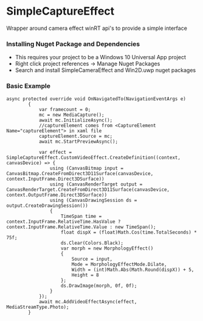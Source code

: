 # SimpleCaptureEffect
Wrapper around camera effect winRT api's to provide a simple interface
### Installing Nuget Package and Dependencies
- This requires your project to be a Windows 10 Universal App project
- Right click project references -> Manage Nuget Packages
- Search and install SimpleCameraEffect and Win2D.uwp nuget packages

### Basic Example
```
async protected override void OnNavigatedTo(NavigationEventArgs e)
        {
            var framecount = 0;
            mc = new MediaCapture();
            await mc.InitializeAsync();
            //captureElement comes from <CaptureElement Name="captureElement"> in xaml file
            captureElement.Source = mc;
            await mc.StartPreviewAsync();

            var effect = SimpleCaptureEffect.CustomVideoEffect.CreateDefinition((context, canvasDevice) => {
                using (CanvasBitmap input = CanvasBitmap.CreateFromDirect3D11Surface(canvasDevice, context.InputFrame.Direct3DSurface))
                using (CanvasRenderTarget output = CanvasRenderTarget.CreateFromDirect3D11Surface(canvasDevice, context.OutputFrame.Direct3DSurface))
                using (CanvasDrawingSession ds = output.CreateDrawingSession())
                {
                    TimeSpan time = context.InputFrame.RelativeTime.HasValue ? context.InputFrame.RelativeTime.Value : new TimeSpan();
                    float dispX = (float)Math.Cos(time.TotalSeconds) * 75f;
                    ds.Clear(Colors.Black);
                    var morph = new MorphologyEffect()
                    {
                        Source = input,
                        Mode = MorphologyEffectMode.Dilate,
                        Width = (int)Math.Abs(Math.Round(dispX)) + 5,
                        Height = 8
                    };
                    ds.DrawImage(morph, 0f, 0f);
                }
            });
            await mc.AddVideoEffectAsync(effect, MediaStreamType.Photo);
        }
```
